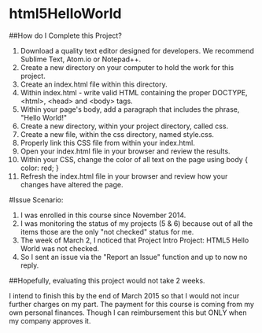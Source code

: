 # html5HelloWorld

##How do I Complete this Project?

1.  Download a quality text editor designed for developers. We recommend Sublime Text, Atom.io or Notepad++.
1.  Create a new directory on your computer to hold the work for this project.
1.  Create an index.html file within this directory.
1.  Within index.html - write valid HTML containing the proper DOCTYPE, &lt;html&gt;, &lt;head&gt; and &lt;body&gt; tags.
1.  Within your page's body, add a paragraph that includes the phrase, "Hello World!"
1.  Create a new directory, within your project directory, called css.
1.  Create a new file, within the css directory, named style.css.
1.  Properly link this CSS file from within your index.html.
1.  Open your index.html file in your browser and review the results.
1.  Within your CSS, change the color of all text on the page using body { color: red; }
1.  Refresh the index.html file in your browser and review how your changes have altered the page.

#Issue Scenario:
1.  I was enrolled in this course since November 2014.
1.  I was monitoring the status of my projects (5 & 6) because out of all the items those are the only "not checked" status for me.
1.  The week of March 2, I noticed that Project Intro Project: HTML5 Hello World was not checked.
1.  So I sent an issue via the "Report an Issue" function and up to now no reply.

##Hopefully, evaluating this project would not take 2 weeks.

I intend to finish this by the end of March 2015 so that I would not incur further charges on my part.
The payment for this course is coming from my own personal finances.
Though I can reimbursement this but ONLY when my company approves it.
